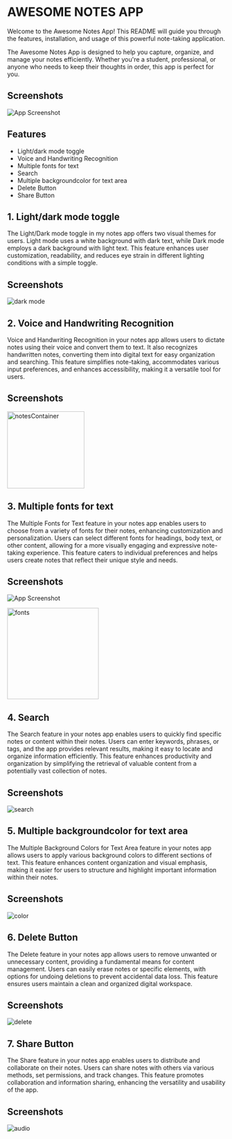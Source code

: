 
# AWESOME NOTES APP

Welcome to the Awesome Notes App! This README will guide you through the features, installation, and usage of this powerful note-taking application.

The Awesome Notes App is designed to help you capture, organize, and manage your notes efficiently. Whether you're a student, professional, or anyone who needs to keep their thoughts in order, this app is perfect for you.





## Screenshots
![App Screenshot](https://github.com/anshumanraj20/Notes-App/assets/129774053/e1a8d609-df36-4606-a6bb-2580021463e8)


## Features

- Light/dark mode toggle
- Voice and Handwriting Recognition
- Multiple fonts for text
- Search
- Multiple backgroundcolor for text area
- Delete Button
- Share Button

## 1. Light/dark mode toggle

The Light/Dark mode toggle in my notes app offers two visual themes for users. Light mode uses a white background with dark text, while Dark mode employs a dark background with light text. This feature enhances user customization, readability, and reduces eye strain in different lighting conditions with a simple toggle.

## Screenshots
![dark mode](https://github.com/anshumanraj20/Notes-App/assets/129774053/31c0db79-0424-4d96-ba51-f94cf121c3f0)


## 2. Voice and Handwriting Recognition

Voice and Handwriting Recognition in your notes app allows users to dictate notes using their voice and convert them to text. It also recognizes handwritten notes, converting them into digital text for easy organization and searching. This feature simplifies note-taking, accommodates various input preferences, and enhances accessibility, making it a versatile tool for users.

## Screenshots
<img width="178" alt="notesContainer" src="https://github.com/anshumanraj20/Notes-App/assets/129774053/df571ab6-8e88-4e89-aae6-1d000a266f59">

## 3. Multiple fonts for text

The Multiple Fonts for Text feature in your notes app enables users to choose from a variety of fonts for their notes, enhancing customization and personalization. Users can select different fonts for headings, body text, or other content, allowing for a more visually engaging and expressive note-taking experience. This feature caters to individual preferences and helps users create notes that reflect their unique style and needs.

## Screenshots
![App Screenshot](https://github.com/anshumanraj20/Notes-App/assets/129774053/6b11249c-ba4e-4234-92f1-0aea0771fd9b)

<img width="211" alt="fonts" src="https://github.com/anshumanraj20/Notes-App/assets/129774053/60d36dbb-5acf-4edd-9f40-6ee43cbb6301">



## 4. Search

The Search feature in your notes app enables users to quickly find specific notes or content within their notes. Users can enter keywords, phrases, or tags, and the app provides relevant results, making it easy to locate and organize information efficiently. This feature enhances productivity and organization by simplifying the retrieval of valuable content from a potentially vast collection of notes.

## Screenshots
![search](https://github.com/anshumanraj20/Notes-App/assets/129774053/afe7de51-a1c8-4c72-af75-69d3f2d868e8)

## 5. Multiple backgroundcolor for text area

The Multiple Background Colors for Text Area feature in your notes app allows users to apply various background colors to different sections of text. This feature enhances content organization and visual emphasis, making it easier for users to structure and highlight important information within their notes.

## Screenshots

![color](https://github.com/anshumanraj20/Notes-App/assets/129774053/b4ac15bc-a151-401b-b3a7-5888a6d5f537)


## 6. Delete Button

The Delete feature in your notes app allows users to remove unwanted or unnecessary content, providing a fundamental means for content management. Users can easily erase notes or specific elements, with options for undoing deletions to prevent accidental data loss. This feature ensures users maintain a clean and organized digital workspace.

## Screenshots
![delete](https://github.com/anshumanraj20/Notes-App/assets/129774053/bcfbecba-a179-442a-8ad0-fb61f618c009)

## 7. Share Button

The Share feature in your notes app enables users to distribute and collaborate on their notes. Users can share notes with others via various methods, set permissions, and track changes. This feature promotes collaboration and information sharing, enhancing the versatility and usability of the app.

## Screenshots

![audio](https://github.com/anshumanraj20/Notes-App/assets/129774053/bc954339-3505-4757-a47f-c93fff33bf08)
